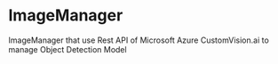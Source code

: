 # ImageManager
ImageManager that use Rest API of Microsoft Azure CustomVision.ai to manage Object Detection Model

